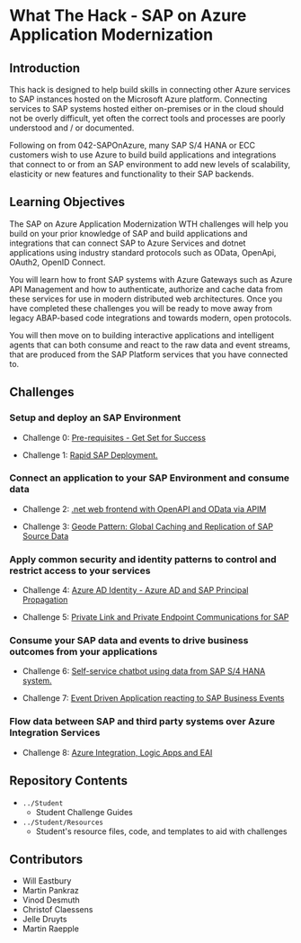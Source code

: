 # What The Hack - SAP on Azure Application Modernization

## Introduction 

This hack is designed to help build skills in connecting other Azure services to SAP instances hosted on the Microsoft Azure platform. Connecting services to SAP systems hosted either on-premises or in the cloud should not be overly difficult, yet often the correct tools and processes are poorly understood and / or documented.

Following on from 042-SAPOnAzure, many SAP S/4 HANA or ECC customers wish to use Azure to build build applications and integrations that connect to or from an SAP environment to add new levels of scalability, elasticity or new features and functionality to their SAP backends. 

## Learning Objectives

The SAP on Azure Application Modernization WTH challenges will help you build on your prior knowledge of SAP and build applications and integrations that can connect SAP to Azure Services and dotnet applications using industry standard protocols such as OData, OpenApi, OAuth2, OpenID Connect. 

You will learn how to front SAP systems with Azure Gateways such as Azure API Management and how to authenticate, authorize and cache data from these services for use in modern distributed web architectures. Once you have completed these challenges you will be ready to move away from legacy ABAP-based code integrations and towards modern, open protocols.

You will then move on to building interactive applications and intelligent agents that can both consume and react to the raw data and event streams, that are produced from the SAP Platform services that you have connected to. 

## Challenges

### Setup and deploy an SAP Environment

- Challenge 0: [Pre-requisites - Get Set for Success](Student/00-prereqs.md)

- Challenge 1: [Rapid SAP Deployment.](Student/01-SAP-Auto-Deployment.md)

### Connect an application to your SAP Environment and consume data

- Challenge 2: [.net web frontend with OpenAPI and OData via APIM](Student/02-OpenAPIAndOdata.md)

- Challenge 3: [Geode Pattern: Global Caching and Replication of SAP Source Data](Student/03-GeodePattern.md)

### Apply common security and identity patterns to control and restrict access to your services

- Challenge 4: [Azure AD Identity - Azure AD and SAP Principal Propagation](Student/04-AzureADPrincipalPropagation.md)

- Challenge 5: [Private Link and Private Endpoint Communications for SAP](Student/05-PrivateLink.md)

### Consume your SAP data and events to drive business outcomes from your applications

- Challenge 6: [Self-service chatbot using data from SAP S/4 HANA system.](Student/06-Chatbot.md)

- Challenge 7: [Event Driven Application reacting to SAP Business Events](Student/07-EventDriven.md)

### Flow data between SAP and third party systems over Azure Integration Services

- Challenge 8: [Azure Integration, Logic Apps and EAI](Student/08-IntegrationWithAIS.md)

## Repository Contents
- `../Student`
  - Student Challenge Guides
- `../Student/Resources`
  - Student's resource files, code, and templates to aid with challenges

## Contributors
- Will Eastbury
- Martin Pankraz
- Vinod Desmuth
- Christof Claessens
- Jelle Druyts
- Martin Raepple 
